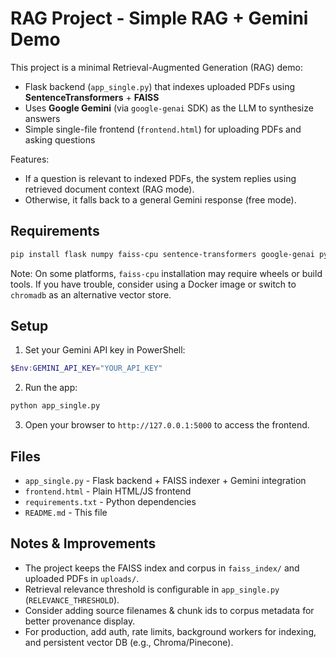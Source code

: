# RAG Project - Simple RAG + Gemini Demo

This project is a minimal Retrieval-Augmented Generation (RAG) demo:
- Flask backend (`app_single.py`) that indexes uploaded PDFs using **SentenceTransformers** + **FAISS**
- Uses **Google Gemini** (via `google-genai` SDK) as the LLM to synthesize answers
- Simple single-file frontend (`frontend.html`) for uploading PDFs and asking questions

Features:
- If a question is relevant to indexed PDFs, the system replies using retrieved document context (RAG mode).
- Otherwise, it falls back to a general Gemini response (free mode).

## Requirements

```bash
pip install flask numpy faiss-cpu sentence-transformers google-genai pypdf
```

Note: On some platforms, `faiss-cpu` installation may require wheels or build tools. If you have trouble, consider using a Docker image or switch to `chromadb` as an alternative vector store.

## Setup

1. Set your Gemini API key in PowerShell:
```powershell
$Env:GEMINI_API_KEY="YOUR_API_KEY"
```

2. Run the app:
```bash
python app_single.py
```

3. Open your browser to `http://127.0.0.1:5000` to access the frontend.

## Files
- `app_single.py` - Flask backend + FAISS indexer + Gemini integration
- `frontend.html` - Plain HTML/JS frontend
- `requirements.txt` - Python dependencies
- `README.md` - This file

## Notes & Improvements
- The project keeps the FAISS index and corpus in `faiss_index/` and uploaded PDFs in `uploads/`.
- Retrieval relevance threshold is configurable in `app_single.py` (`RELEVANCE_THRESHOLD`).
- Consider adding source filenames & chunk ids to corpus metadata for better provenance display.
- For production, add auth, rate limits, background workers for indexing, and persistent vector DB (e.g., Chroma/Pinecone).

